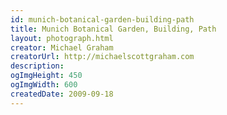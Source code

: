 ```yaml
---
id: munich-botanical-garden-building-path
title: Munich Botanical Garden, Building, Path
layout: photograph.html
creator: Michael Graham
creatorUrl: http://michaelscottgraham.com
description:
ogImgHeight: 450
ogImgWidth: 600
createdDate: 2009-09-18
---
```

